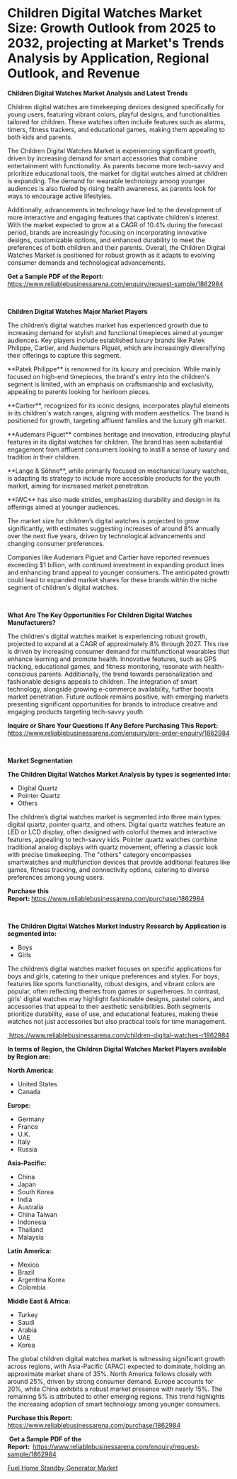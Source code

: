 <p><h1>Children Digital Watches Market Size: Growth Outlook from 2025 to 2032, projecting at Market's Trends Analysis by Application, Regional Outlook, and Revenue</h1></p><p><strong>Children Digital Watches Market Analysis and Latest Trends</strong></p>
<p><p>Children digital watches are timekeeping devices designed specifically for young users, featuring vibrant colors, playful designs, and functionalities tailored for children. These watches often include features such as alarms, timers, fitness trackers, and educational games, making them appealing to both kids and parents. </p><p>The Children Digital Watches Market is experiencing significant growth, driven by increasing demand for smart accessories that combine entertainment with functionality. As parents become more tech-savvy and prioritize educational tools, the market for digital watches aimed at children is expanding. The demand for wearable technology among younger audiences is also fueled by rising health awareness, as parents look for ways to encourage active lifestyles.</p><p>Additionally, advancements in technology have led to the development of more interactive and engaging features that captivate children's interest. With the market expected to grow at a CAGR of 10.4% during the forecast period, brands are increasingly focusing on incorporating innovative designs, customizable options, and enhanced durability to meet the preferences of both children and their parents. Overall, the Children Digital Watches Market is positioned for robust growth as it adapts to evolving consumer demands and technological advancements.</p></p>
<p><strong>Get a Sample PDF of the Report:&nbsp;</strong> <a href="https://www.reliablebusinessarena.com/enquiry/request-sample/1862984?utm_campaign=2279&utm_medium=2&utm_source=Github&utm_content=ia&utm_term=10022025&utm_id=children-digital-watches">https://www.reliablebusinessarena.com/enquiry/request-sample/1862984</a></p>
<p>&nbsp;</p>
<p><strong>Children Digital Watches Major Market Players</strong></p>
<p><p>The children’s digital watches market has experienced growth due to increasing demand for stylish and functional timepieces aimed at younger audiences. Key players include established luxury brands like Patek Philippe, Cartier, and Audemars Piguet, which are increasingly diversifying their offerings to capture this segment.</p><p>**Patek Philippe** is renowned for its luxury and precision. While mainly focused on high-end timepieces, the brand's entry into the children's segment is limited, with an emphasis on craftsmanship and exclusivity, appealing to parents looking for heirloom pieces.</p><p>**Cartier**, recognized for its iconic designs, incorporates playful elements in its children's watch ranges, aligning with modern aesthetics. The brand is positioned for growth, targeting affluent families and the luxury gift market. </p><p>**Audemars Piguet** combines heritage and innovation, introducing playful features in its digital watches for children. The brand has seen substantial engagement from affluent consumers looking to instill a sense of luxury and tradition in their children.</p><p>**Lange & Söhne**, while primarily focused on mechanical luxury watches, is adapting its strategy to include more accessible products for the youth market, aiming for increased market penetration.</p><p>**IWC** has also made strides, emphasizing durability and design in its offerings aimed at younger audiences. </p><p>The market size for children’s digital watches is projected to grow significantly, with estimates suggesting increases of around 8% annually over the next five years, driven by technological advancements and changing consumer preferences. </p><p>Companies like Audemars Piguet and Cartier have reported revenues exceeding $1 billion, with continued investment in expanding product lines and enhancing brand appeal to younger consumers. The anticipated growth could lead to expanded market shares for these brands within the niche segment of children's digital watches.</p></p>
<p>&nbsp;</p>
<p><strong>What Are The Key Opportunities For Children Digital Watches Manufacturers?</strong></p>
<p><p>The children's digital watches market is experiencing robust growth, projected to expand at a CAGR of approximately 8% through 2027. This rise is driven by increasing consumer demand for multifunctional wearables that enhance learning and promote health. Innovative features, such as GPS tracking, educational games, and fitness monitoring, resonate with health-conscious parents. Additionally, the trend towards personalization and fashionable designs appeals to children. The integration of smart technology, alongside growing e-commerce availability, further boosts market penetration. Future outlook remains positive, with emerging markets presenting significant opportunities for brands to introduce creative and engaging products targeting tech-savvy youth.</p></p>
<p><strong>Inquire or Share Your Questions If Any Before Purchasing This Report:</strong> <a href="https://www.reliablebusinessarena.com/enquiry/pre-order-enquiry/1862984?utm_campaign=2279&utm_medium=2&utm_source=Github&utm_content=ia&utm_term=10022025&utm_id=children-digital-watches">https://www.reliablebusinessarena.com/enquiry/pre-order-enquiry/1862984</a></p>
<p>&nbsp;</p>
<p><strong>Market Segmentation</strong></p>
<p><strong>The Children Digital Watches Market Analysis by types is segmented into:</strong></p>
<p><ul><li>Digital Quartz</li><li>Pointer Quartz</li><li>Others</li></ul></p>
<p><p>The children’s digital watches market is segmented into three main types: digital quartz, pointer quartz, and others. Digital quartz watches feature an LED or LCD display, often designed with colorful themes and interactive features, appealing to tech-savvy kids. Pointer quartz watches combine traditional analog displays with quartz movement, offering a classic look with precise timekeeping. The "others" category encompasses smartwatches and multifunction devices that provide additional features like games, fitness tracking, and connectivity options, catering to diverse preferences among young users.</p></p>
<p><strong>Purchase this Report:&nbsp;</strong><a href="https://www.reliablebusinessarena.com/purchase/1862984?utm_campaign=2279&utm_medium=2&utm_source=Github&utm_content=ia&utm_term=10022025&utm_id=children-digital-watches">https://www.reliablebusinessarena.com/purchase/1862984</a></p>
<p>&nbsp;</p>
<p><strong>The Children Digital Watches Market Industry Research by Application is segmented into:</strong></p>
<p><ul><li>Boys</li><li>Girls</li></ul></p>
<p><p>The children’s digital watches market focuses on specific applications for boys and girls, catering to their unique preferences and styles. For boys, features like sports functionality, robust designs, and vibrant colors are popular, often reflecting themes from games or superheroes. In contrast, girls' digital watches may highlight fashionable designs, pastel colors, and accessories that appeal to their aesthetic sensibilities. Both segments prioritize durability, ease of use, and educational features, making these watches not just accessories but also practical tools for time management.</p></p>
<p><a href="https://www.reliablebusinessarena.com/children-digital-watches-r1862984?utm_campaign=2279&utm_medium=2&utm_source=Github&utm_content=ia&utm_term=10022025&utm_id=children-digital-watches">&nbsp;https://www.reliablebusinessarena.com/children-digital-watches-r1862984</a></p>
<p><strong>In terms of Region, the Children Digital Watches Market Players available by Region are:</strong></p>
<p>
    <p> <strong> North America: </strong>
        <ul>
            <li>United States</li>
            <li>Canada</li>
        </ul>
        </p> 
    <p> <strong> Europe: </strong>
        <ul>
            <li>Germany</li>
            <li>France</li>
            <li>U.K.</li>
            <li>Italy</li>
            <li>Russia</li>
        </ul>
        </p> 
    <p> <strong> Asia-Pacific: </strong>
        <ul>
            <li>China</li>
            <li>Japan</li>
            <li>South Korea</li>
            <li>India</li>
            <li>Australia</li>
            <li>China Taiwan</li>
            <li>Indonesia</li>
            <li>Thailand</li>
            <li>Malaysia</li>
        </ul>
        </p> 
    <p> <strong> Latin America: </strong>
        <ul>
            <li>Mexico</li>
            <li>Brazil</li>
            <li>Argentina Korea</li>
            <li>Colombia</li>
        </ul>
        </p> 
    <p> <strong> Middle East & Africa: </strong>
        <ul>
            <li>Turkey</li>
            <li>Saudi</li>
            <li>Arabia</li>
            <li>UAE</li>
            <li>Korea</li>
        </ul>
    </p>
    </p>
<p><p>The global children digital watches market is witnessing significant growth across regions, with Asia-Pacific (APAC) expected to dominate, holding an approximate market share of 35%. North America follows closely with around 25%, driven by strong consumer demand. Europe accounts for 20%, while China exhibits a robust market presence with nearly 15%. The remaining 5% is attributed to other emerging regions. This trend highlights the increasing adoption of smart technology among younger consumers.</p></p>
<p><strong>Purchase this Report: </strong><a href="https://www.reliablebusinessarena.com/purchase/1862984?utm_campaign=2279&utm_medium=2&utm_source=Github&utm_content=ia&utm_term=10022025&utm_id=children-digital-watches">https://www.reliablebusinessarena.com/purchase/1862984</a></p>
<p>&nbsp;<strong>Get a Sample PDF of the Report:&nbsp;&nbsp;</strong><a href="https://www.reliablebusinessarena.com/enquiry/request-sample/1862984?utm_campaign=2279&utm_medium=2&utm_source=Github&utm_content=ia&utm_term=10022025&utm_id=children-digital-watches">https://www.reliablebusinessarena.com/enquiry/request-sample/1862984</a></p>
<p><strong></strong></p>
<p><p><a href="https://github.com/mayabungard8092/Market-Research-Report-List-1/blob/main/fuel-home-standby-generator-market.md?utm_campaign=2279&utm_medium=2&utm_source=Github&utm_content=ia&utm_term=10022025&utm_id=children-digital-watches">Fuel Home Standby Generator Market</a></p></p>